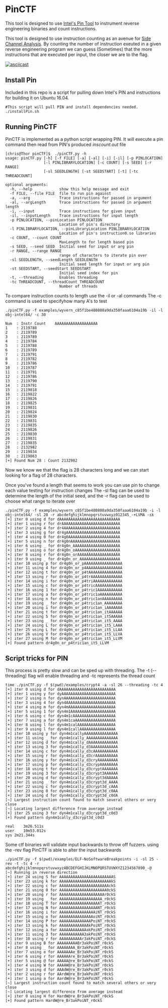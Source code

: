 # PinCTF

This tool is designed to use [Intel's Pin Tool](https://software.intel.com/en-us/articles/pin-a-dynamic-binary-instrumentation-tool) to instrument reverse engineering binaries and count instructions.

This tool is designed to use instruction counting as an avenue for [Side Channel Analysis](https://en.wikipedia.org/wiki/Side-channel_attack). By counting the number of instruction exeuted in a given reverse engineering program we can guess (Sometimes) that the more instructions that are executed per input, the closer we are to the flag.

[![asciicast](https://asciinema.org/a/2bHy0y9MrGNa8Xp9MSPT17HTS.png)](https://asciinema.org/a/2bHy0y9MrGNa8Xp9MSPT17HTS)

## Install Pin

Included in this repo is a script for pulling down Intel's PIN and instructions for building it on Ubuntu 16.04. 

```
#This script will pull PIN and install dependencies needed.
./installPin.sh
```

## Running PinCTF

PinCTF is implemented as a python script wrapping PIN. It will execute a pin command then read from PIN's produced *inscount.out* file

```
[chris@Thor pinCTF]$  ./pinCTF.py -h
usage: pinCTF.py [-h] [-f FILE] [-a] [-al] [-i] [-il] [-p PINLOCATION]
                 [-l PINLIBRARYLOCATION] [-c COUNT] [-s SEED] [-r RANGE]
                 [-sl SEEDLENGTH] [-st SEEDSTART] [-t] [-tc THREADCOUNT]

optional arguments:
  -h, --help            show this help message and exit
  -f FILE, --file FILE  file to run pin against
  -a, --arg             Trace instructions for passed in argument
  -al, --argLength      Trace instructions for passed in argument length
  -i, --input           Trace instructions for given input
  -il, --inputLength    Trace instructions for input length
  -p PINLOCATION, --pinLocation PINLOCATION
                        Location of pin's directory
  -l PINLIBRARYLOCATION, --pinLibraryLocation PINLIBRARYLOCATION
                        Location of pin's instruction0.so libraries
  -c COUNT, --count COUNT
                        MaxLength to for length based pin
  -s SEED, --seed SEED  Initial seed for input or arg pin
  -r RANGE, --range RANGE
                        range of characters to iterate pin over
  -sl SEEDLENGTH, --seedLength SEEDLENGTH
                        Initial seed length for input or arg pin
  -st SEEDSTART, --seedStart SEEDSTART
                        Initial seed index for pin
  -t, --threading       Enables threading
  -tc THREADCOUNT, --threadCount THREADCOUNT
                        Number of threads
```

To compare instruction counts to length use the -il or -al commands
The -c command is used to specifyhow many A's to test

```
./pinCTF.py -f examples/wyvern_c85f1be480808a9da350faaa6104a19b -il -l obj-intel64/ -c 30

Num  : Instr Count    AAAAAAAAAAAAAAAAAAA
1    : 2119788        
2    : 2119789        
3    : 2119789        
4    : 2119784        
5    : 2119788        
6    : 2119789        
7    : 2119791        
8    : 2119782        
9    : 2119786        
10   : 2119787        
11   : 2119791        
12   : 2119786        
13   : 2119790        
14   : 2119791        
15   : 2119818        
16   : 2119822        
17   : 2119826        
18   : 2119825        
19   : 2119831        
20   : 2119824        
21   : 2119830        
22   : 2119831        
23   : 2119835        
24   : 2119826        
25   : 2119830        
26   : 2119831        
27   : 2119835        
28   : 2132982        
29   : 2119834        
30   : 2119863        
[+] Found Num 28 : Count 2132982

```
Now we know we that the flag is 28 characters long and we can start looking for a flag of 28 characters.


Once you've found a length that seems to work you can use pin to change each value testing for instruction changes
The -sl flag can be used to determine the length of the initial seed, and the -r flag can be used to choose what range to iterate over
```
./pinCTF.py -f examples/wyvern_c85f1be480808a9da350faaa6104a19b -i -l obj-intel64/ -sl 28 -r abcdefghijklmnopqrstuvwxyz012345_-+LVMA -sk
[+] iter 0 using d for dAAAAAAAAAAAAAAAAAAAAAAAAAAA
[+] iter 1 using r for drAAAAAAAAAAAAAAAAAAAAAAAAAA
[+] iter 2 using 4 for dr4AAAAAAAAAAAAAAAAAAAAAAAAA
[+] iter 3 using g for dr4gAAAAAAAAAAAAAAAAAAAAAAAA
[+] iter 4 using 0 for dr4g0AAAAAAAAAAAAAAAAAAAAAAA
[+] iter 5 using n for dr4g0nAAAAAAAAAAAAAAAAAAAAAA
[+] iter 6 using _ for dr4g0n_AAAAAAAAAAAAAAAAAAAAA
[+] iter 7 using o for dr4g0n_oAAAAAAAAAAAAAAAAAAAA
[+] iter 8 using r for dr4g0n_orAAAAAAAAAAAAAAAAAAA
[+] iter 9 using _ for dr4g0n_or_AAAAAAAAAAAAAAAAAA
[+] iter 10 using p for dr4g0n_or_pAAAAAAAAAAAAAAAAA
[+] iter 11 using 4 for dr4g0n_or_p4AAAAAAAAAAAAAAAA
[+] iter 12 using t for dr4g0n_or_p4tAAAAAAAAAAAAAAA
[+] iter 13 using r for dr4g0n_or_p4trAAAAAAAAAAAAAA
[+] iter 14 using i for dr4g0n_or_p4triAAAAAAAAAAAAA
[+] iter 15 using c for dr4g0n_or_p4tricAAAAAAAAAAAA
[+] iter 16 using 1 for dr4g0n_or_p4tric1AAAAAAAAAAA
[+] iter 17 using a for dr4g0n_or_p4tric1aAAAAAAAAAA
[+] iter 18 using n for dr4g0n_or_p4tric1anAAAAAAAAA
[+] iter 19 using _ for dr4g0n_or_p4tric1an_AAAAAAAA
[+] iter 20 using i for dr4g0n_or_p4tric1an_iAAAAAAA
[+] iter 21 using t for dr4g0n_or_p4tric1an_itAAAAAA
[+] iter 22 using 5 for dr4g0n_or_p4tric1an_it5AAAAA
[+] iter 23 using _ for dr4g0n_or_p4tric1an_it5_AAAA
[+] iter 24 using L for dr4g0n_or_p4tric1an_it5_LAAA
[+] iter 25 using L for dr4g0n_or_p4tric1an_it5_LLAA
[+] iter 26 using V for dr4g0n_or_p4tric1an_it5_LLVA
[+] iter 27 using M for dr4g0n_or_p4tric1an_it5_LLVM
[+] Found pattern dr4g0n_or_p4tric1an_it5_LLVM
```

## Script tricks for PIN

This process is pretty slow and can be sped up with threading. The -t (--threading) flag will enable threading and -tc represents the thread count

```
time ./pinCTF.py -f $(pwd)/examples/crypt4 -a -sl 26 --threading -tc 4
[+] iter 0 using d for dAAAAAAAAAAAAAAAAAAAAAAAAA
[+] iter 1 using y for dyAAAAAAAAAAAAAAAAAAAAAAAA
[+] iter 2 using n for dynAAAAAAAAAAAAAAAAAAAAAAA
[+] iter 3 using 4 for dyn4AAAAAAAAAAAAAAAAAAAAAA
[+] iter 4 using m for dyn4mAAAAAAAAAAAAAAAAAAAAA
[+] iter 5 using 1 for dyn4m1AAAAAAAAAAAAAAAAAAAA
[+] iter 6 using c for dyn4m1cAAAAAAAAAAAAAAAAAAA
[+] iter 7 using a for dyn4m1caAAAAAAAAAAAAAAAAAA
[+] iter 8 using l for dyn4m1calAAAAAAAAAAAAAAAAA
[+] iter 9 using l for dyn4m1callAAAAAAAAAAAAAAAA
[+] iter 10 using y for dyn4m1callyAAAAAAAAAAAAAAA
[+] iter 11 using _ for dyn4m1cally_AAAAAAAAAAAAAA
[+] iter 12 using d for dyn4m1cally_dAAAAAAAAAAAAA
[+] iter 13 using 3 for dyn4m1cally_d3AAAAAAAAAAAA
[+] iter 14 using c for dyn4m1cally_d3cAAAAAAAAAAA
[+] iter 15 using r for dyn4m1cally_d3crAAAAAAAAAA
[+] iter 16 using y for dyn4m1cally_d3cryAAAAAAAAA
[+] iter 17 using p for dyn4m1cally_d3crypAAAAAAAA
[+] iter 18 using t for dyn4m1cally_d3cryptAAAAAAA
[+] iter 19 using 3 for dyn4m1cally_d3crypt3AAAAAA
[+] iter 20 using d for dyn4m1cally_d3crypt3dAAAAA
[+] iter 21 using _ for dyn4m1cally_d3crypt3d_AAAA
[+] iter 22 using c for dyn4m1cally_d3crypt3d_cAAA
[+] iter 23 using 0 for dyn4m1cally_d3crypt3d_c0AA
[+] iter 24 using d for dyn4m1cally_d3crypt3d_c0dA
[~] Largest instruction count found to match several others or very close
[~] Locating largest difference from average instead
[+] iter 25 using 3 for dyn4m1cally_d3crypt3d_c0d3
[+] Found pattern dyn4m1cally_d3crypt3d_c0d3

real	3m26.511s
user	10m53.012s
sys	2m21.344s
```

Some ctf binaries will validate input backwards to throw off fuzzers. using the -rev flag PinCTF is able to alter the input backwards

```
./pinCTF.py -f $(pwd)/examples/ELF-NoSoftwareBreakpoints -i -sl 25 -rev -t -tc 4 -r abcdefghijklmnopqrstuvwxyzABCDEFGHIJKLMNOPQRSTUVWXYZ1234567890_-@
[~] Running in reverse direction
[+] iter 24 using S for AAAAAAAAAAAAAAAAAAAAAAAAS
[+] iter 23 using k for AAAAAAAAAAAAAAAAAAAAAAAkS
[+] iter 22 using c for AAAAAAAAAAAAAAAAAAAAAAckS
[+] iter 21 using 0 for AAAAAAAAAAAAAAAAAAAAA0ckS
[+] iter 20 using r for AAAAAAAAAAAAAAAAAAAAr0ckS
[+] iter 19 using _ for AAAAAAAAAAAAAAAAAAA_r0ckS
[+] iter 18 using T for AAAAAAAAAAAAAAAAAAT_r0ckS
[+] iter 17 using N for AAAAAAAAAAAAAAAAANT_r0ckS
[+] iter 16 using i for AAAAAAAAAAAAAAAAiNT_r0ckS
[+] iter 15 using o for AAAAAAAAAAAAAAAoiNT_r0ckS
[+] iter 14 using P for AAAAAAAAAAAAAAPoiNT_r0ckS
[+] iter 13 using k for AAAAAAAAAAAAAkPoiNT_r0ckS
[+] iter 12 using a for AAAAAAAAAAAAakPoiNT_r0ckS
[+] iter 11 using 3 for AAAAAAAAAAA3akPoiNT_r0ckS
[+] iter 10 using r for AAAAAAAAAAr3akPoiNT_r0ckS
[+] iter 9 using B for AAAAAAAAABr3akPoiNT_r0ckS
[+] iter 8 using _ for AAAAAAAA_Br3akPoiNT_r0ckS
[+] iter 7 using e for AAAAAAAe_Br3akPoiNT_r0ckS
[+] iter 6 using r for AAAAAAre_Br3akPoiNT_r0ckS
[+] iter 5 using @ for AAAAA@re_Br3akPoiNT_r0ckS
[+] iter 4 using W for AAAAW@re_Br3akPoiNT_r0ckS
[+] iter 3 using d for AAAdW@re_Br3akPoiNT_r0ckS
[+] iter 2 using r for AArdW@re_Br3akPoiNT_r0ckS
[+] iter 1 using a for AardW@re_Br3akPoiNT_r0ckS
[~] Largest instruction count found to match several others or very close
[~] Locating largest difference from average instead
[+] iter 0 using H for HardW@re_Br3akPoiNT_r0ckS
[+] Found pattern HardW@re_Br3akPoiNT_r0ckS
```
